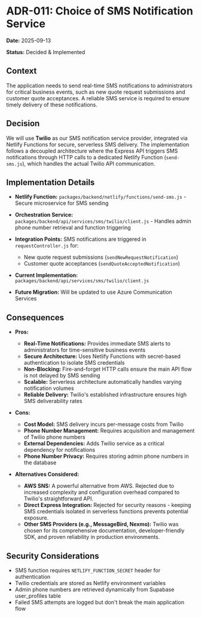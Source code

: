 # ADR-011: Choice of SMS Notification Service

**Date:** 2025-09-13

**Status:** Decided & Implemented

## Context

The application needs to send real-time SMS notifications to administrators for critical business events, such as new quote request submissions and customer quote acceptances. A reliable SMS service is required to ensure timely delivery of these notifications.

## Decision

We will use **Twilio** as our SMS notification service provider, integrated via Netlify Functions for secure, serverless SMS delivery. The implementation follows a decoupled architecture where the Express API triggers SMS notifications through HTTP calls to a dedicated Netlify Function (`send-sms.js`), which handles the actual Twilio API communication.

## Implementation Details

* **Netlify Function:** `packages/backend/netlify/functions/send-sms.js` - Secure microservice for SMS sending
* **Orchestration Service:** `packages/backend/api/services/sms/twilio/client.js` - Handles admin phone number retrieval and function triggering
* **Integration Points:** SMS notifications are triggered in `requestController.js` for:
  * New quote request submissions (`sendNewRequestNotification`)
  * Customer quote acceptances (`sendQuoteAcceptedNotification`)

* **Current Implementation:** `packages/backend/api/services/sms/twilio/client.js`
* **Future Migration:** Will be updated to use Azure Communication Services

## Consequences

*   **Pros:**
    *   **Real-Time Notifications:** Provides immediate SMS alerts to administrators for time-sensitive business events
    *   **Secure Architecture:** Uses Netlify Functions with secret-based authentication to isolate SMS credentials
    *   **Non-Blocking:** Fire-and-forget HTTP calls ensure the main API flow is not delayed by SMS sending
    *   **Scalable:** Serverless architecture automatically handles varying notification volumes
    *   **Reliable Delivery:** Twilio's established infrastructure ensures high SMS deliverability rates

*   **Cons:**
    *   **Cost Model:** SMS delivery incurs per-message costs from Twilio
    *   **Phone Number Management:** Requires acquisition and management of Twilio phone numbers
    *   **External Dependencies:** Adds Twilio service as a critical dependency for notifications
    *   **Phone Number Privacy:** Requires storing admin phone numbers in the database

*   **Alternatives Considered:**
    *   **AWS SNS:** A powerful alternative from AWS. Rejected due to increased complexity and configuration overhead compared to Twilio's straightforward API.
    *   **Direct Express Integration:** Rejected for security reasons - keeping SMS credentials isolated in serverless functions prevents potential exposure.
    *   **Other SMS Providers (e.g., MessageBird, Nexmo):** Twilio was chosen for its comprehensive documentation, developer-friendly SDK, and proven reliability in production environments.

## Security Considerations

* SMS function requires `NETLIFY_FUNCTION_SECRET` header for authentication
* Twilio credentials are stored as Netlify environment variables
* Admin phone numbers are retrieved dynamically from Supabase user_profiles table
* Failed SMS attempts are logged but don't break the main application flow